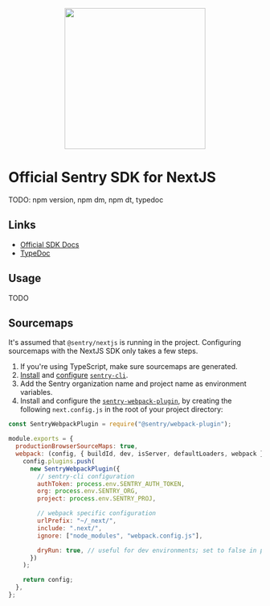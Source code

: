 <p align="center">
  <a href="https://sentry.io" target="_blank" align="center">
    <img src="https://sentry-brand.storage.googleapis.com/sentry-logo-black.png" width="280">
  </a>
  <br />
</p>

# Official Sentry SDK for NextJS

TODO: npm version, npm dm, npm dt, typedoc

## Links

- [Official SDK Docs](https://docs.sentry.io/quickstart/)
- [TypeDoc](http://getsentry.github.io/sentry-javascript/)

## Usage

TODO

## Sourcemaps

It's assumed that `@sentry/nextjs` is running in the project.
Configuring sourcemaps with the NextJS SDK only takes a few steps.

1. If you're using TypeScript, make sure sourcemaps are generated.
2. [Install](https://docs.sentry.io/product/cli/installation/)
and [configure](https://docs.sentry.io/product/cli/configuration/)
[`sentry-cli`](https://github.com/getsentry/sentry-cli).
3. Add the Sentry organization name and project name as environment variables.
4. Install and configure the  [`sentry-webpack-plugin`](https://docs.sentry.io/platforms/javascript/sourcemaps/tools/webpack/),
by creating the following `next.config.js` in the root of your project directory:

```js
const SentryWebpackPlugin = require("@sentry/webpack-plugin");

module.exports = {
  productionBrowserSourceMaps: true,
  webpack: (config, { buildId, dev, isServer, defaultLoaders, webpack }) => {
    config.plugins.push(
      new SentryWebpackPlugin({
        // sentry-cli configuration
        authToken: process.env.SENTRY_AUTH_TOKEN,
        org: process.env.SENTRY_ORG,
        project: process.env.SENTRY_PROJ,

        // webpack specific configuration
        urlPrefix: "~/_next/",
        include: ".next/",
        ignore: ["node_modules", "webpack.config.js"],

        dryRun: true, // useful for dev environments; set to false in production
      })
    );

    return config;
  },
};
```

